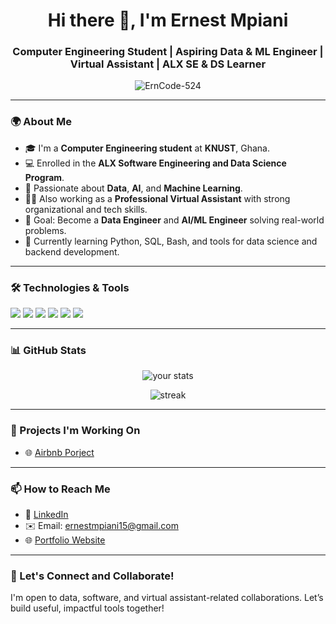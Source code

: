 <h1 align="center">Hi there 👋, I'm Ernest Mpiani</h1>
<h3 align="center">Computer Engineering Student | Aspiring Data & ML Engineer | Virtual Assistant | ALX SE & DS Learner</h3>

<p align="center">
  <img src="https://komarev.com/ghpvc/?username=ErnCode-524&label=Profile%20views&color=0e75b6&style=flat" alt="ErnCode-524" />
</p>

---

### 🌍 About Me
- 🎓 I'm a **Computer Engineering student** at **KNUST**, Ghana.
- 💻 Enrolled in the **ALX Software Engineering and Data Science Program**.
- 🤖 Passionate about **Data**, **AI**, and **Machine Learning**.
- 👨‍💼 Also working as a **Professional Virtual Assistant** with strong organizational and tech skills.
- 🎯 Goal: Become a **Data Engineer** and **AI/ML Engineer** solving real-world problems.
- 🌱 Currently learning Python, SQL, Bash, and tools for data science and backend development.

---

### 🛠️ Technologies & Tools

<p align="left">
  <img src="https://img.shields.io/badge/Python-3776AB?style=for-the-badge&logo=python&logoColor=white"/>
  <img src="https://img.shields.io/badge/MySQL-00758F?style=for-the-badge&logo=mysql&logoColor=white"/>
  <img src="https://img.shields.io/badge/Bash-4EAA25?style=for-the-badge&logo=gnu-bash&logoColor=white"/>
  <img src="https://img.shields.io/badge/Git-F05032?style=for-the-badge&logo=git&logoColor=white"/>
  <img src="https://img.shields.io/badge/Linux-FCC624?style=for-the-badge&logo=linux&logoColor=black"/>
  <img src="https://img.shields.io/badge/Jupyter-F37626?style=for-the-badge&logo=jupyter&logoColor=white"/>
</p>

---

### 📊 GitHub Stats

<p align="center">
  <img src="https://github-readme-stats.vercel.app/api?username=ErnCode-524&show_icons=true&theme=radical" alt="your stats" />
</p>

<p align="center">
  <img src="https://github-readme-streak-stats.herokuapp.com/?user=ErnCode-524&theme=radical" alt="streak" />
</p>

---

### 🚀 Projects I'm Working On

- 🌐 [Airbnb Porject](https://github.com/ErnCode-524/airbnb-clone-project)

---

### 📫 How to Reach Me

- 💼 [LinkedIn](www.linkedin.com/in/ernest524)
- ✉️ Email: ernestmpiani15@gmail.com
- 🌐 [Portfolio Website](https://yourportfolio.com)

---

### 🔗 Let's Connect and Collaborate!
I'm open to data, software, and virtual assistant-related collaborations. Let’s build useful, impactful tools together!

